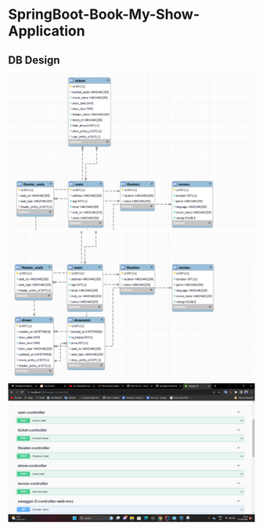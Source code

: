 # SpringBoot-Book-My-Show-Application

## DB Design
![image](https://github.com/sonu7524/SpringBoot-Book-My-Show-Application/blob/master/Screenshot%202023-08-07%20141716.png)
![image](https://github.com/sonu7524/SpringBoot-Book-My-Show-Application/blob/master/Screenshot%202023-08-07%20141736.png)
![image](https://github.com/sonu7524/SpringBoot-Book-My-Show-Application/blob/master/Screenshot%20(12).png)
